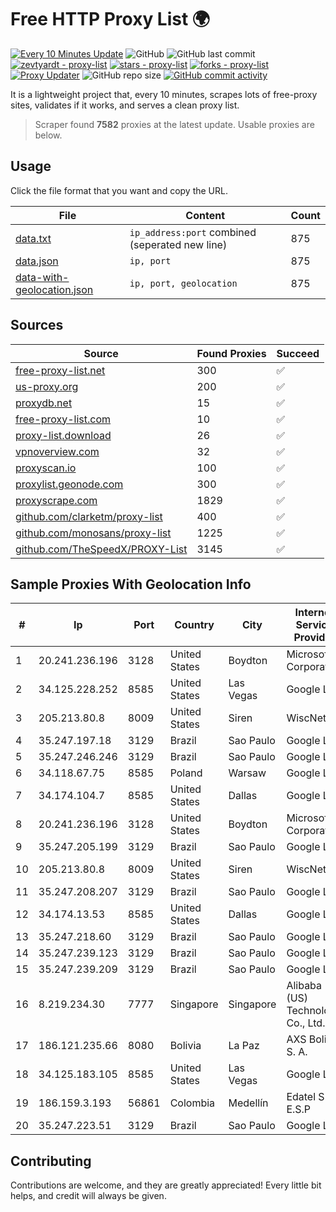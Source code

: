 
# Free HTTP Proxy List 🌍

[![Every 10 Minutes Update](https://github.com/mertguvencli/http-proxy-list/actions/workflows/main.yml/badge.svg?branch=main)](https://github.com/mertguvencli/http-proxy-list/actions/workflows/main.yml)
![GitHub](https://img.shields.io/github/license/mertguvencli/http-proxy-list)
![GitHub last commit](https://img.shields.io/github/last-commit/mertguvencli/http-proxy-list)
[![zevtyardt - proxy-list](https://img.shields.io/static/v1?label=zevtyardt&message=proxy-list&color=blue&logo=github)](https://github.com/zevtyardt/proxy-list "Go to GitHub repo")
[![stars - proxy-list](https://img.shields.io/github/stars/zevtyardt/proxy-list?style=social)](https://github.com/zevtyardt/proxy-list)
[![forks - proxy-list](https://img.shields.io/github/forks/zevtyardt/proxy-list?style=social)](https://github.com/zevtyardt/proxy-list)
[![Proxy Updater](https://github.com/zevtyardt/proxy-list/workflows/Proxy%20Updater/badge.svg)](https://github.com/zevtyardt/proxy-list/actions?query=workflow:"Proxy+Updater")
![GitHub repo size](https://img.shields.io/github/repo-size/zevtyardt/proxy-list)
[![GitHub commit activity](https://img.shields.io/github/commit-activity/m/zevtyardt/proxy-list?logo=commits)](https://github.com/zevtyardt/proxy-list/commits/main)

It is a lightweight project that, every 10 minutes, scrapes lots of free-proxy sites, validates if it works, and serves a clean proxy list.

> Scraper found **7582** proxies at the latest update. Usable proxies are below.

## Usage

Click the file format that you want and copy the URL.

|File|Content|Count|
|----|-------|-----|
|[data.txt](https://raw.githubusercontent.com/mertguvencli/http-proxy-list/main/proxy-list/data.txt)|`ip_address:port` combined (seperated new line)|875|
|[data.json](https://raw.githubusercontent.com/mertguvencli/http-proxy-list/main/proxy-list/data.json)|`ip, port`|875|
|[data-with-geolocation.json](https://raw.githubusercontent.com/mertguvencli/http-proxy-list/main/proxy-list/data-with-geolocation.json)|`ip, port, geolocation`|875|

## Sources

|Source|Found Proxies|Succeed|
|------|-------------|-------|
|[free-proxy-list.net](https://free-proxy-list.net)|300|✅|
|[us-proxy.org](https://www.us-proxy.org)|200|✅|
|[proxydb.net](http://proxydb.net)|15|✅|
|[free-proxy-list.com](https://free-proxy-list.com/?page=&port=&type%5B%5D=http&type%5B%5D=https&up_time=0&search=Search)|10|✅|
|[proxy-list.download](https://www.proxy-list.download/HTTP)|26|✅|
|[vpnoverview.com](https://vpnoverview.com/privacy/anonymous-browsing/free-proxy-servers)|32|✅|
|[proxyscan.io](https://www.proxyscan.io)|100|✅|
|[proxylist.geonode.com](https://proxylist.geonode.com/api/proxy-list?limit=300&page=1&sort_by=lastChecked&sort_type=desc&protocols=http,https)|300|✅|
|[proxyscrape.com](https://api.proxyscrape.com/v2/?request=displayproxies&protocol=http&timeout=10000&country=all&ssl=all&anonymity=all)|1829|✅|
|[github.com/clarketm/proxy-list](https://raw.githubusercontent.com/clarketm/proxy-list/master/proxy-list-raw.txt)|400|✅|
|[github.com/monosans/proxy-list](https://raw.githubusercontent.com/monosans/proxy-list/main/proxies/http.txt)|1225|✅|
|[github.com/TheSpeedX/PROXY-List](https://raw.githubusercontent.com/TheSpeedX/PROXY-List/master/http.txt)|3145|✅|


## Sample Proxies With Geolocation Info

|#|Ip|Port|Country|City|Internet Service Provider|
|-|--|----|-------|----|-------------------------|
|1|20.241.236.196|3128|United States|Boydton|Microsoft Corporation|
|2|34.125.228.252|8585|United States|Las Vegas|Google LLC|
|3|205.213.80.8|8009|United States|Siren|WiscNet|
|4|35.247.197.18|3129|Brazil|Sao Paulo|Google LLC|
|5|35.247.246.246|3129|Brazil|Sao Paulo|Google LLC|
|6|34.118.67.75|8585|Poland|Warsaw|Google LLC|
|7|34.174.104.7|8585|United States|Dallas|Google LLC|
|8|20.241.236.196|3128|United States|Boydton|Microsoft Corporation|
|9|35.247.205.199|3129|Brazil|Sao Paulo|Google LLC|
|10|205.213.80.8|8009|United States|Siren|WiscNet|
|11|35.247.208.207|3129|Brazil|Sao Paulo|Google LLC|
|12|34.174.13.53|8585|United States|Dallas|Google LLC|
|13|35.247.218.60|3129|Brazil|Sao Paulo|Google LLC|
|14|35.247.239.123|3129|Brazil|Sao Paulo|Google LLC|
|15|35.247.239.209|3129|Brazil|Sao Paulo|Google LLC|
|16|8.219.234.30|7777|Singapore|Singapore|Alibaba (US) Technology Co., Ltd.|
|17|186.121.235.66|8080|Bolivia|La Paz|AXS Bolivia S. A.|
|18|34.125.183.105|8585|United States|Las Vegas|Google LLC|
|19|186.159.3.193|56861|Colombia|Medellín|Edatel S.a. E.S.P|
|20|35.247.223.51|3129|Brazil|Sao Paulo|Google LLC|



## Contributing

Contributions are welcome, and they are greatly appreciated! Every
little bit helps, and credit will always be given.

